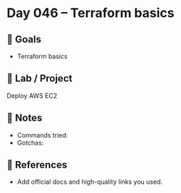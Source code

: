 # Day 046 – Terraform basics

## 🎯 Goals
- Terraform basics

## 🔧 Lab / Project
Deploy AWS EC2

## 📝 Notes
- Commands tried:
- Gotchas:

## 🔎 References
- Add official docs and high-quality links you used.
